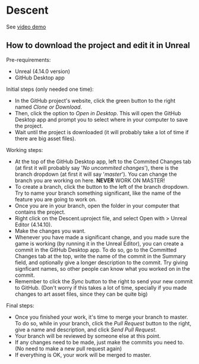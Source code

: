 # Descent

See [video demo](https://youtu.be/H7Oh1xJ3M38)

## How to download the project and edit it in Unreal ##
Pre-requirements:
- Unreal (4.14.0 version)
- GitHub Desktop app

Initial steps (only needed one time):
- In the GitHub project's website, click the green button to the right named _Clone or Download_.
- Then, click the option to _Open in Desktop_. This will open the GitHub Desktop app and prompt you to select where in your computer to save the project.
- Wait until the project is downloaded (it will probably take a lot of time if there are big asset files).

Working steps:
- At the top of the GitHub Desktop app, left to the Commited Changes tab (at first it will probably say '_No uncommited changes_'), there is the branch dropdown (at first it will say '_master_'). You can change the branch you are working on here. **NEVER** WORK ON MASTER!
- To create a branch, click the button to the left of the branch dropdown. Try to name your branch something significant, like the name of the feature you are going to work on.
- Once you are in your branch, open the folder in your computer that contains the project.
- Right click on the Descent.uproject file, and select Open with > Unreal Editor (4.14.10).
- Make the changes you want.
- Whenever you have made a significant change, and you made sure the game is working (by running it in the Unreal Editor), you can create a commit in the GitHub Desktop app. To do so, go to the Committed Changes tab at the top, write the name of the commit in the Summary field, and optionally give a longer description to the commit. Try giving signficant names, so other people can know what you worked on in the commit.
- Remember to click the _Sync_ button to the right to send your new commit to GitHub. (Don't worry if this takes a lot of time, specially if you made changes to art asset files, since they can be quite big)

Final steps:
- Once you finished your work, it's time to merge your branch to master. To do so, while in your branch, click the _Pull Request_ button to the right, give a name and description, and click _Send Pull Request_.
- Your branch will be reviewed by someone else at this point.
- If any changes need to be made, just make the commits you need to. (No need to make a new pull request again)
- If everything is OK, your work will be merged to master.
